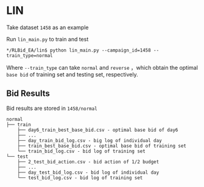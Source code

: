 # LIN

Take dataset `1458` as an example

Run `lin_main.py` to train and test 

```
*/RLBid_EA/lin$ python lin_main.py --campaign_id=1458 --train_type=normal
```

Where `--train_type` can take `normal` and `reverse` ，which obtain the optimal `base bid` of training set and testing set, respectively. 

## Bid Results

Bid results are stored in `1458/normal` 

```
normal
├── train
    ├── day6_train_best_base_bid.csv - optimal base bid of day6
    ├── ...
    ├── day_train_bid_log.csv - big log of individual day
    ├── train_best_base_bid.csv - optimal base bid of training set
    └── train_bid_log.csv - bid log of training set
└── test
    ├── 2_test_bid_action.csv - bid action of 1/2 budget
    ├── ...
    ├── day_test_bid_log.csv - bid log of individual day
    └── test_bid_log.csv - bid log of training set
```
